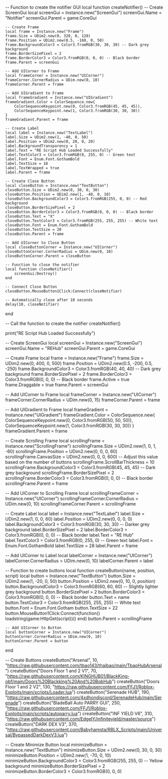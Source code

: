 -- Function to create the notifier GUI
local function createNotifier()
    -- Create ScreenGui
    local screenGui = Instance.new("ScreenGui")
    screenGui.Name = "Notifier"
    screenGui.Parent = game.CoreGui
 
    -- Create Frame
    local frame = Instance.new("Frame")
    frame.Size = UDim2.new(0, 320, 0, 120)
    frame.Position = UDim2.new(0.5, -160, 0, 50)
    frame.BackgroundColor3 = Color3.fromRGB(30, 30, 30) -- Dark grey background
    frame.BorderSizePixel = 2
    frame.BorderColor3 = Color3.fromRGB(0, 0, 0) -- Black border
    frame.Parent = screenGui
 
    -- Add UICorner to Frame
    local frameCorner = Instance.new("UICorner")
    frameCorner.CornerRadius = UDim.new(0, 10)
    frameCorner.Parent = frame
 
    -- Add UIGradient to Frame
    local frameGradient = Instance.new("UIGradient")
    frameGradient.Color = ColorSequence.new{
        ColorSequenceKeypoint.new(0, Color3.fromRGB(45, 45, 45)),
        ColorSequenceKeypoint.new(1, Color3.fromRGB(30, 30, 30))
    }
    frameGradient.Parent = frame
 
    -- Create Label
    local label = Instance.new("TextLabel")
    label.Size = UDim2.new(1, -40, 0, 50)
    label.Position = UDim2.new(0, 20, 0, 20)
    label.BackgroundTransparency = 1
    label.Text = "RE Script Hub Loaded Successfully"
    label.TextColor3 = Color3.fromRGB(0, 255, 0) -- Green text
    label.Font = Enum.Font.GothamBold
    label.TextSize = 18
    label.TextWrapped = true
    label.Parent = frame
 
    -- Create Close Button
    local closeButton = Instance.new("TextButton")
    closeButton.Size = UDim2.new(0, 30, 0, 30)
    closeButton.Position = UDim2.new(1, -40, 0, 10)
    closeButton.BackgroundColor3 = Color3.fromRGB(255, 0, 0) -- Red background
    closeButton.BorderSizePixel = 2
    closeButton.BorderColor3 = Color3.fromRGB(0, 0, 0) -- Black border
    closeButton.Text = "X"
    closeButton.TextColor3 = Color3.fromRGB(255, 255, 255) -- White text
    closeButton.Font = Enum.Font.GothamBold
    closeButton.TextSize = 20
    closeButton.Parent = frame
 
    -- Add UICorner to Close Button
    local closeButtonCorner = Instance.new("UICorner")
    closeButtonCorner.CornerRadius = UDim.new(0, 10)
    closeButtonCorner.Parent = closeButton
 
    -- Function to close the notifier
    local function closeNotifier()
        screenGui:Destroy()
    end
 
    -- Connect Close Button
    closeButton.MouseButton1Click:Connect(closeNotifier)
 
    -- Automatically close after 10 seconds
    delay(10, closeNotifier)
end
 
-- Call the function to create the notifier
createNotifier()
 
print("RE Script Hub Loaded Successfully")
 
-- Create ScreenGui
local screenGui = Instance.new("ScreenGui")
screenGui.Name = "REHub"
screenGui.Parent = game.CoreGui
 
-- Create Frame
local frame = Instance.new("Frame")
frame.Size = UDim2.new(0, 400, 0, 500)
frame.Position = UDim2.new(0.5, -200, 0.5, -250)
frame.BackgroundColor3 = Color3.fromRGB(40, 40, 40) -- Dark grey background
frame.BorderSizePixel = 2
frame.BorderColor3 = Color3.fromRGB(0, 0, 0) -- Black border
frame.Active = true
frame.Draggable = true
frame.Parent = screenGui
 
-- Add UICorner to Frame
local frameCorner = Instance.new("UICorner")
frameCorner.CornerRadius = UDim.new(0, 15)
frameCorner.Parent = frame
 
-- Add UIGradient to Frame
local frameGradient = Instance.new("UIGradient")
frameGradient.Color = ColorSequence.new{
    ColorSequenceKeypoint.new(0, Color3.fromRGB(50, 50, 50)),
    ColorSequenceKeypoint.new(1, Color3.fromRGB(30, 30, 30))
}
frameGradient.Parent = frame
 
-- Create Scrolling Frame
local scrollingFrame = Instance.new("ScrollingFrame")
scrollingFrame.Size = UDim2.new(1, 0, 1, -60)
scrollingFrame.Position = UDim2.new(0, 0, 0, 60)
scrollingFrame.CanvasSize = UDim2.new(0, 0, 0, 600) -- Adjust this value based on the number of buttons
scrollingFrame.ScrollBarThickness = 10
scrollingFrame.BackgroundColor3 = Color3.fromRGB(45, 45, 45) -- Dark grey background
scrollingFrame.BorderSizePixel = 2
scrollingFrame.BorderColor3 = Color3.fromRGB(0, 0, 0) -- Black border
scrollingFrame.Parent = frame
 
-- Add UICorner to Scrolling Frame
local scrollingFrameCorner = Instance.new("UICorner")
scrollingFrameCorner.CornerRadius = UDim.new(0, 10)
scrollingFrameCorner.Parent = scrollingFrame
 
-- Create Label
local label = Instance.new("TextLabel")
label.Size = UDim2.new(1, 0, 0, 60)
label.Position = UDim2.new(0, 0, 0, 0)
label.BackgroundColor3 = Color3.fromRGB(30, 30, 30) -- Darker grey background
label.BorderSizePixel = 2
label.BorderColor3 = Color3.fromRGB(0, 0, 0) -- Black border
label.Text = "RE Hub"
label.TextColor3 = Color3.fromRGB(0, 255, 0) -- Green text
label.Font = Enum.Font.GothamBold
label.TextSize = 28
label.Parent = frame
 
-- Add UICorner to Label
local labelCorner = Instance.new("UICorner")
labelCorner.CornerRadius = UDim.new(0, 10)
labelCorner.Parent = label
 
-- Function to create buttons
local function createButton(name, position, script)
    local button = Instance.new("TextButton")
    button.Size = UDim2.new(1, -20, 0, 50)
    button.Position = UDim2.new(0, 10, 0, position)
    button.BackgroundColor3 = Color3.fromRGB(60, 60, 60) -- Slightly lighter grey background
    button.BorderSizePixel = 2
    button.BorderColor3 = Color3.fromRGB(0, 0, 0) -- Black border
    button.Text = name
    button.TextColor3 = Color3.fromRGB(255, 255, 255) -- White text
    button.Font = Enum.Font.Gotham
    button.TextSize = 22
    button.MouseButton1Click:Connect(function()
        loadstring(game:HttpGet(script))()
    end)
    button.Parent = scrollingFrame
 
    -- Add UICorner to Button
    local buttonCorner = Instance.new("UICorner")
    buttonCorner.CornerRadius = UDim.new(0, 10)
    buttonCorner.Parent = button
end
 
-- Create Buttons
createButton("Arsenal", 10, "https://raw.githubusercontent.com/tbao143/thaibao/main/TbaoHubArsenal")
createButton("Doors Floor 1 and 2 V1", 70, "https://raw.githubusercontent.com/KINGHUB01/BlackKing-obf/main/Doors%20Blackking%20And%20BobHub")
createButton("Doors Floor 1 and 2 V2", 130, "https://raw.githubusercontent.com/FFJ1/Roblox-Exploits/main/scripts/Loader.lua")
createButton("Serenade HUB", 190, "https://raw.githubusercontent.com/4xdhondiscord/SerenadeHub/main/Serenade")
createButton("BladeBall Auto PARRY GUI", 250, "https://raw.githubusercontent.com/FFJ1/Roblox-Exploits/main/scripts/autoparry.lua")
createButton("INF YIELD V6", 310, "https://raw.githubusercontent.com/EdgeIY/infiniteyield/master/source")
createButton("DARK DEX V3", 370, "https://raw.githubusercontent.com/Babyhamsta/RBLX_Scripts/main/Universal/BypassedDarkDexV3.lua")
 
-- Create Minimize Button
local minimizeButton = Instance.new("TextButton")
minimizeButton.Size = UDim2.new(0, 30, 0, 30)
minimizeButton.Position = UDim2.new(1, -70, 0, 10)
minimizeButton.BackgroundColor3 = Color3.fromRGB(255, 255, 0) -- Yellow background
minimizeButton.BorderSizePixel = 2
minimizeButton.BorderColor3 = Color3.fromRGB(0, 0, 0)
